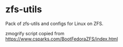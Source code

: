 # zfs-utils
Pack of zfs-utils and configs for Linux on ZFS.

zmogrify script copied from https://www.csparks.com/BootFedoraZFS/index.html

